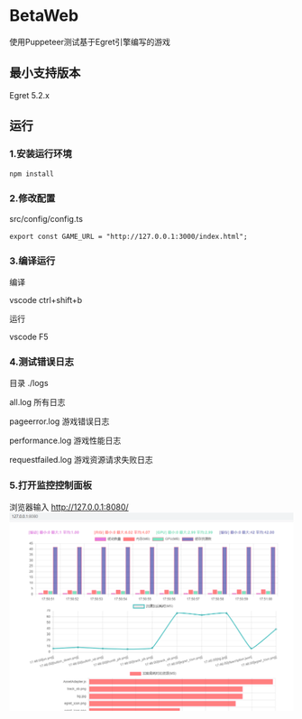# BetaWeb
使用Puppeteer测试基于Egret引擎编写的游戏

## 最小支持版本
Egret 5.2.x

## 运行
### 1.安装运行环境
```
npm install
```

### 2.修改配置
src/config/config.ts
```
export const GAME_URL = "http://127.0.0.1:3000/index.html";
```

### 3.编译运行
编译

vscode ctrl+shift+b

运行

vscode F5

### 4.测试错误日志
目录 ./logs

all.log 所有日志

pageerror.log 游戏错误日志

performance.log 游戏性能日志

requestfailed.log 游戏资源请求失败日志

### 5.打开监控控制面板
浏览器输入 http://127.0.0.1:8080/
![avatar](./doc/preview.png)